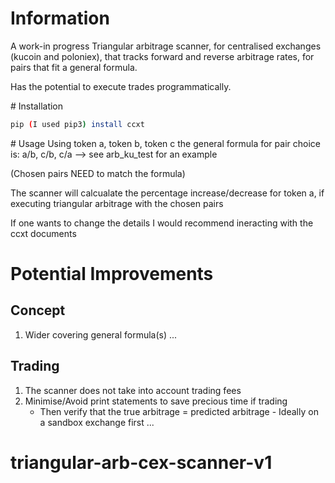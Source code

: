 # Information

A work-in progress Triangular arbitrage scanner, for centralised exchanges (kucoin and poloniex),
that tracks forward and reverse arbitrage rates, for pairs that fit a general formula.

Has the potential to execute trades programmatically.

# Installation

```bash
pip (I used pip3) install ccxt
```

# Usage
Using token a, token b, token c the general formula for pair choice is:
a/b, c/b, c/a --> see arb_ku_test for an example

(Chosen pairs NEED to match the formula)

The scanner will calcualate the percentage increase/decrease for token a,
if executing triangular arbitrage with the chosen pairs

If one wants to change the details I would recommend ineracting with the ccxt documents

# Potential Improvements

## Concept

1. Wider covering general formula(s)
   ...

## Trading

1. The scanner does not take into account trading fees
2. Minimise/Avoid print statements to save precious time if trading
   - Then verify that the true arbitrage = predicted arbitrage - Ideally on a sandbox exchange first
     ...
# triangular-arb-cex-scanner-v1
